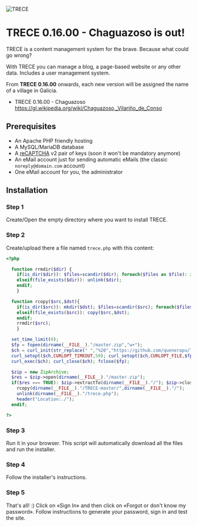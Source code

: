 ![TRECE](https://trece.boa.gal/img/og/trece-github.jpg "TRECE")

# TRECE 0.16.00 - Chaguazoso is out!
TRECE is a content management system for the brave. Because what could go wrong?

With TRECE you can manage a blog, a page-based website or any other data. Includes a user management system.
 
From **TRECE 0.16.00** onwards, each new version will be assigned the name of a village in Galicia.

  - TRECE 0.16.00 - Chaguazoso https://gl.wikipedia.org/wiki/Chaguazoso,_Vilariño_de_Conso

## Prerequisites

- An Apache PHP friendly hosting
- A MySQL/MariaDB database
- A [reCAPTCHA](https://google.com/recaptcha) v2 pair of keys (soon it won't be mandatory anymore)
- An eMail account just for sending automatic eMails (the classic `noreply@domain.com` account)
- One eMail account for you, the administrator

## Installation

### Step 1

Create/Open the empty directory where you want to install TRECE.

### Step 2

Create/upload there a file named `trece.php` with this content:

```php
<?php

  function rrmdir($dir) {
    if(is_dir($dir)): $files=scandir($dir); foreach($files as $file): if($file != "." && $file != ".."): rrmdir("$dir/$file"); endif; endforeach; rmdir($dir);
    elseif(file_exists($dir)): unlink($dir);
    endif;
    }

  function rcopy($src,$dst){
    if(is_dir($src)): mkdir($dst); $files=scandir($src); foreach($files as $file): if($file != "." && $file != ".."): rcopy("$src/$file","$dst/$file"); endif; endforeach;
    elseif(file_exists($src)): copy($src,$dst);
    endif;
    rrmdir($src);
    }

  set_time_limit(0);
  $fp = fopen(dirname(__FILE__)."/master.zip","w+");
  $ch = curl_init(str_replace(" ","%20","https://github.com/quenerapu/TRECE/archive/master.zip"));
  curl_setopt($ch,CURLOPT_TIMEOUT,50); curl_setopt($ch,CURLOPT_FILE,$fp); curl_setopt($ch,CURLOPT_FOLLOWLOCATION,true);
  curl_exec($ch); curl_close($ch); fclose($fp);

  $zip = new ZipArchive;
  $res = $zip->open(dirname(__FILE__)."/master.zip");
  if($res === TRUE): $zip->extractTo(dirname(__FILE__)."/"); $zip->close(); unlink(dirname(__FILE__)."/master.zip");
    rcopy(dirname(__FILE__)."/TRECE-master/",dirname(__FILE__)."/");
    unlink(dirname(__FILE__)."/trece.php");
    header("Location:./");
  endif;

?>
```

### Step 3

Run it in your browser. This script will automatically download all the files and run the installer.

### Step 4

Follow the installer's instructions.

### Step 5

That's all! :) Click on «Sign In» and then click on «Forgot or don't know my password». Follow instructions to generate your password, sign in and test the site.
